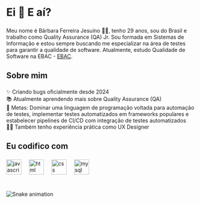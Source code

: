 <h1 align="left">Ei 👋 E aí?</h1>

###

<p align="left">Meu nome é Bárbara Ferreira Jesuíno 🏳️‍🌈, tenho 29 anos, sou do Brasil e trabalho como Quality Assurance (QA) Jr. Sou formada em Sistemas de Informação e estou sempre buscando me especializar na área de testes para garantir a qualidade de software. Atualmente, estudo Qualidade de Software na EBAC - <a href="https://ebaconline.com.br/about-us" target="_blank">EBAC</a>.</p>

###

<h2 align="left">Sobre mim</h2>

###

<p align="left">✨ Criando bugs oficialmente desde 2024<br>📚 Atualmente aprendendo mais sobre Quality Assurance (QA)<br>🎯 Metas: Dominar uma linguagem de programação voltada para automação de testes, implementar testes automatizados em frameworks populares e estabelecer pipelines de CI/CD com integração de testes automatizados<br>👩‍💻 Também tenho experiência prática como UX Designer</p>

###

<h2 align="left">Eu codifico com</h2>

###

<div align="left">
  <img src="https://cdn.jsdelivr.net/gh/devicons/devicon/icons/javascript/javascript-original.svg" height="40" alt="javascript logo"  />
  <img width="12" />
  <img src="https://cdn.jsdelivr.net/gh/devicons/devicon/icons/html5/html5-original.svg" height="40" alt="html logo"  />
  <img width="12" />
  <img src="https://cdn.jsdelivr.net/gh/devicons/devicon/icons/css3/css3-original.svg" height="40" alt="css logo"  />
  <img width="12" />
  <img src="https://cdn.jsdelivr.net/gh/devicons/devicon/icons/mysql/mysql-original.svg" height="40" alt="mysql logo"  />
</div>

###

<br clear="both">

<img src="https://raw.githubusercontent.com/maurodesouza/maurodesouza/output/snake.svg" alt="Snake animation" />

###

